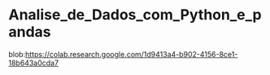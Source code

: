 # Analise_de_Dados_com_Python_e_pandas

blob:https://colab.research.google.com/1d9413a4-b902-4156-8ce1-18b643a0cda7 

